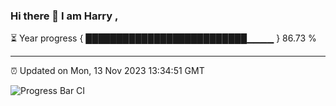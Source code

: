 ### Hi there 👋 I am Harry , 

⏳ Year progress { ██████████████████████████▁▁▁▁ } 86.73 %

---

⏰ Updated on Mon, 13 Nov 2023 13:34:51 GMT

![Progress Bar CI](https://github.com/duykhang68/duykhang68/workflows/Progress%20Bar%20CI/badge.svg)

